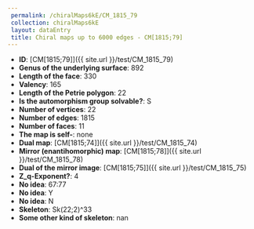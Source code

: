 ```yaml
--- 
 permalink: /chiralMaps6kE/CM_1815_79 
 collection: chiralMaps6kE
 layout: dataEntry
 title: Chiral maps up to 6000 edges - CM[1815;79]
---
```


- **ID**: [CM[1815;79]]({{ site.url }}/test/CM_1815_79)
- **Genus of the underlying surface**: 892
- **Length of the face**: 330
- **Valency**: 165
- **Length of the Petrie polygon**: 22
- **Is the automorphism group solvable?**: S
- **Number of vertices**: 22
- **Number of edges**: 1815
- **Number of faces**: 11
- **The map is self-**: none
- **Dual map**: [CM[1815;74]]({{ site.url }}/test/CM_1815_74)
- **Mirror (enantihomorphic) map**: [CM[1815;78]]({{ site.url }}/test/CM_1815_78)
- **Dual of the mirror image**: [CM[1815;75]]({{ site.url }}/test/CM_1815_75)
- **Z_q-Exponent?**: 4
- **No idea**:  67:77
- **No idea**: Y
- **No idea**: N
- **Skeleton**: Sk(22;2)^33
- **Some other kind of skeleton**: nan
